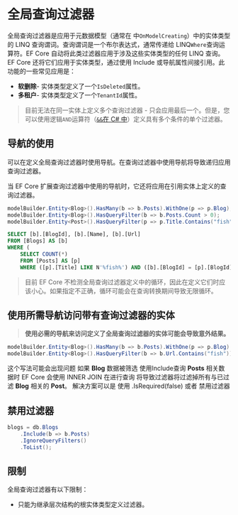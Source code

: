 ﻿# 全局查询过滤器

全局查询过滤器是应用于元数据模型（通常在 中`OnModelCreating`）中的实体类型的 LINQ 查询谓词。查询谓词是一个布尔表达式，通常传递给 LINQ`Where`查询运算符。EF Core 自动将此类过滤器应用于涉及这些实体类型的任何 LINQ 查询。EF Core 还将它们应用于实体类型，通过使用 Include 或导航属性间接引用。此功能的一些常见应用是：

- **软删除**- 实体类型定义了一个`IsDeleted`属性。
- **多租户**- 实体类型定义了一个`TenantId`属性。



> 目前无法在同一实体上定义多个查询过滤器 - 只会应用最后一个。但是，您可以使用逻辑`AND`运算符（[`&&`在 C# 中](https://docs.microsoft.com/en-us/dotnet/csharp/language-reference/operators/boolean-logical-operators#conditional-logical-and-operator-)）定义具有多个条件的单个过滤器。

## 导航的使用

可以在定义全局查询过滤器时使用导航。在查询过滤器中使用导航将导致递归应用查询过滤器。

当 EF Core 扩展查询过滤器中使用的导航时，它还将应用在引用实体上定义的查询过滤器。

```C#
modelBuilder.Entity<Blog>().HasMany(b => b.Posts).WithOne(p => p.Blog);
modelBuilder.Entity<Blog>().HasQueryFilter(b => b.Posts.Count > 0);
modelBuilder.Entity<Post>().HasQueryFilter(p => p.Title.Contains("fish"));
```

```sql
SELECT [b].[BlogId], [b].[Name], [b].[Url]
FROM [Blogs] AS [b]
WHERE (
    SELECT COUNT(*)
    FROM [Posts] AS [p]
    WHERE ([p].[Title] LIKE N'%fish%') AND ([b].[BlogId] = [p].[BlogId])) > 0
```

> 目前 EF Core 不检测全局查询过滤器定义中的循环，因此在定义它们时应该小心。如果指定不正确，循环可能会在查询转换期间导致无限循环。



## 使用所需导航访问带有查询过滤器的实体

> **使用必需的导航来访问定义了全局查询过滤器的实体可能会导致意外结果。**

```c#
modelBuilder.Entity<Blog>().HasMany(b => b.Posts).WithOne(p => p.Blog).IsRequired(false);
modelBuilder.Entity<Blog>().HasQueryFilter(b => b.Url.Contains("fish"));
```

这个写法可能会出现问题 如果 **Blog** 数据被筛选
使用Include查询 **Posts** 相关数据时 EF Core 会使用 INNER JOIN 在进行查询
将导致过滤器将过滤掉所有与已过滤 **Blog** 相关的 **Post**。
解决方案可以是 使用  .IsRequired(false)   或者 禁用过滤器



## 禁用过滤器

```c#
blogs = db.Blogs
    .Include(b => b.Posts)
    .IgnoreQueryFilters()
    .ToList();
```



## 限制

全局查询过滤器有以下限制：

- 只能为继承层次结构的根实体类型定义过滤器。

